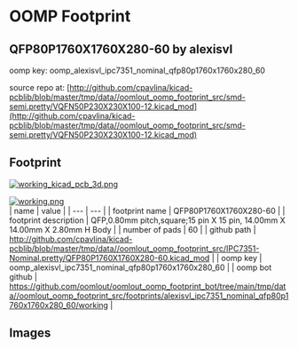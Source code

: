 # OOMP Footprint  
## QFP80P1760X1760X280-60  by alexisvl  
  
oomp key: oomp_alexisvl_ipc7351_nominal_qfp80p1760x1760x280_60  
  
source repo at: [http://github.com/cpavlina/kicad-pcblib/blob/master/tmp/data//oomlout_oomp_footprint_src/smd-semi.pretty/VQFN50P230X230X100-12.kicad_mod](http://github.com/cpavlina/kicad-pcblib/blob/master/tmp/data//oomlout_oomp_footprint_src/smd-semi.pretty/VQFN50P230X230X100-12.kicad_mod)  
## Footprint  
  
[![working_kicad_pcb_3d.png](working_kicad_pcb_3d_600.png)](working_kicad_pcb_3d.png)  
  
[![working.png](working_600.png)](working.png)  
| name | value | 
| --- | --- | 
| footprint name | QFP80P1760X1760X280-60 | 
| footprint description | QFP,0.80mm pitch,square;15 pin X 15 pin, 14.00mm X 14.00mm X 2.80mm H Body | 
| number of pads | 60 | 
| github path | http://github.com/cpavlina/kicad-pcblib/blob/master/tmp/data//oomlout_oomp_footprint_src/IPC7351-Nominal.pretty/QFP80P1760X1760X280-60.kicad_mod | 
| oomp key | oomp_alexisvl_ipc7351_nominal_qfp80p1760x1760x280_60 | 
| oomp bot github | https://github.com/oomlout/oomlout_oomp_footprint_bot/tree/main/tmp/data//oomlout_oomp_footprint_src/footprints/alexisvl_ipc7351_nominal_qfp80p1760x1760x280_60/working | 
## Images  
